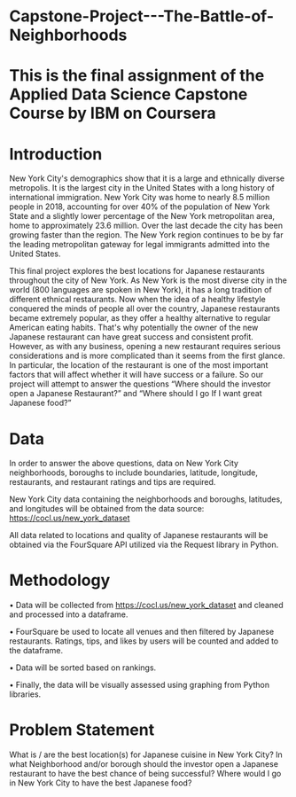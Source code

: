 # Capstone-Project---The-Battle-of-Neighborhoods 

# This is the final assignment of the Applied Data Science Capstone Course by IBM on Coursera

# Introduction
New York City's demographics show that it is a large and ethnically diverse metropolis. It is the largest city in the United States with a long history of international immigration. New York City was home to nearly 8.5 million people in 2018, accounting for over 40% of the population of New York State and a slightly lower percentage of the New York metropolitan area, home to approximately 23.6 million. Over the last decade the city has been growing faster than the region. The New York region continues to be by far the leading metropolitan gateway for legal immigrants admitted into the United States.

This final project explores the best locations for Japanese restaurants throughout the city of New York. As New York is the most diverse city in the world (800 languages are spoken in New York), it has a long tradition of different ethnical restaurants. Now when the idea of a healthy lifestyle conquered the minds of people all over the country, Japanese restaurants became extremely popular, as they offer a healthy alternative to regular American eating habits. That's why potentially the owner of the new Japanese restaurant can have great success and consistent profit. However, as with any business, opening a new restaurant requires serious considerations and is more complicated than it seems from the first glance. In particular, the location of the restaurant is one of the most important factors that will affect whether it will have success or a failure. So our project will attempt to answer the questions “Where should the investor open a Japanese Restaurant?” and “Where should I go If I want great Japanese food?”

# Data
In order to answer the above questions, data on New York City neighborhoods, boroughs to include boundaries, latitude, longitude, restaurants, and restaurant ratings and tips are required.

New York City data containing the neighborhoods and boroughs, latitudes, and longitudes will be obtained from the data source: https://cocl.us/new_york_dataset

All data related to locations and quality of Japanese restaurants will be obtained via the FourSquare API utilized via the Request library in Python.

# Methodology
• Data will be collected from https://cocl.us/new_york_dataset and cleaned and processed into a dataframe.

• FourSquare be used to locate all venues and then filtered by Japanese restaurants. Ratings, tips, and likes by users will be counted and added to the dataframe.

• Data will be sorted based on rankings.

• Finally, the data will be visually assessed using graphing from Python libraries.

# Problem Statement
What is / are the best location(s) for Japanese cuisine in New York City?
In what Neighborhood and/or borough should the investor open a Japanese restaurant to have the best chance of being successful?
Where would I go in New York City to have the best Japanese food?

